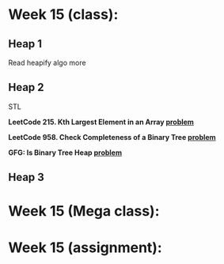 # Week 15 (class):

## Heap 1

Read heapify algo more

## Heap 2

STL <br/>

**LeetCode 215. Kth Largest Element in an Array [problem](https://leetcode.com/problems/kth-largest-element-in-an-array/)**

**LeetCode 958. Check Completeness of a Binary Tree [problem](https://leetcode.com/problems/check-completeness-of-a-binary-tree/)**

**GFG: Is Binary Tree Heap [problem](https://www.geeksforgeeks.org/problems/is-binary-tree-heap/1)**

## Heap 3

# Week 15 (Mega class):

# Week 15 (assignment):

